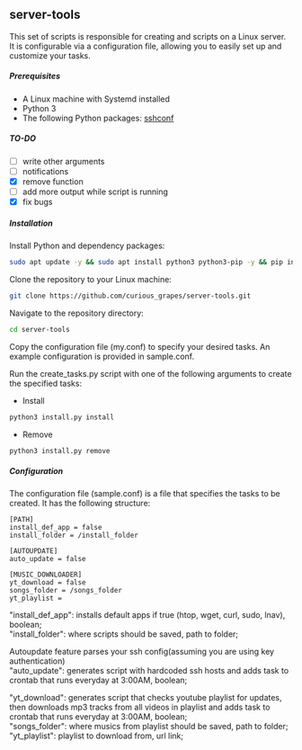 ## server-tools
This set of scripts is responsible for creating and scripts on a Linux server. It is configurable via a configuration file, allowing you to easily set up and customize your tasks.

##### Prerequisites
- A Linux machine with Systemd installed
- Python 3
- The following Python packages: [sshconf](https://github.com/sorend/sshconf)

##### TO-DO
- [ ] write other arguments
- [ ] notifications
- [x] remove function
- [ ] add more output while script is running
- [x] fix bugs

##### Installation
Install Python and dependency packages:
```bash
sudo apt update -y && sudo apt install python3 python3-pip -y && pip install sshconf
```
Clone the repository to your Linux machine:
```bash
git clone https://github.com/curious_grapes/server-tools.git
```
Navigate to the repository directory:
```bash
cd server-tools
```

Copy the configuration file (my.conf) to specify your desired tasks. An example configuration is provided in sample.conf.

Run the create_tasks.py script with one of the following arguments to create the specified tasks:
-   Install
```bash
python3 install.py install
```
-   Remove
```bash
python3 install.py remove
```
##### Configuration
The configuration file (sample.conf) is a file that specifies the tasks to be created. It has the following structure:
```
[PATH]
install_def_app = false
install_folder = /install_folder

[AUTOUPDATE]
auto_update = false

[MUSIC_DOWNLOADER]
yt_download = false
songs_folder = /songs_folder
yt_playlist =
```
"install_def_app": installs default apps if true (htop, wget, curl, sudo, lnav), boolean;  
"install_folder": where scripts should be saved, path to folder;  

Autoupdate feature parses your ssh config(assuming you are using key authentication)  
"auto_update": generates script with hardcoded ssh hosts and adds task to crontab that runs everyday at 3:00AM, boolean;  

"yt_download": generates script that checks youtube playlist for updates, then downloads mp3 tracks from all videos in playlist and adds task to crontab that runs everyday at 3:00AM, boolean;  
"songs_folder": where musics from playlist should be saved, path to folder;  
"yt_playlist": playlist to download from, url link;

